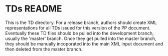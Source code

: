 # TDs README

This is the TD directory. 
For a release branch, authors should create XML representations for all TDs issued for this version of the PP document.
Eventually these TD files should be pulled into the development branch, usually the 'master' branch.
Once they get pulled into the master branch, they should be manually incoporated into the main XML input document and then deleted from the master branch.



